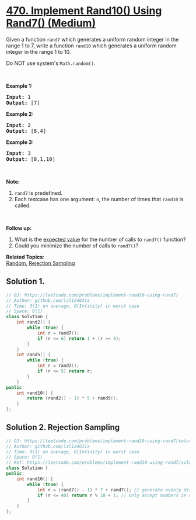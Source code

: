 # [470. Implement Rand10() Using Rand7() (Medium)](https://leetcode.com/problems/implement-rand10-using-rand7/)

<p>Given a function <code>rand7</code> which generates a uniform random integer in the range 1 to 7, write a function <code>rand10</code>&nbsp;which generates a uniform random integer in the range 1 to 10.</p>

<p>Do NOT use system's <code>Math.random()</code>.</p>

<ol>
</ol>

<p>&nbsp;</p>

<div>
<p><strong>Example 1:</strong></p>

<pre><strong>Input: </strong><span id="example-input-1-1">1</span>
<strong>Output: </strong><span id="example-output-1">[7]</span>
</pre>

<div>
<p><strong>Example 2:</strong></p>

<pre><strong>Input: </strong><span id="example-input-2-1">2</span>
<strong>Output: </strong><span id="example-output-2">[8,4]</span>
</pre>

<div>
<p><strong>Example 3:</strong></p>

<pre><strong>Input: </strong><span id="example-input-3-1">3</span>
<strong>Output: </strong><span id="example-output-3">[8,1,10]</span>
</pre>

<p>&nbsp;</p>

<p><strong>Note:</strong></p>

<ol>
	<li><code>rand7</code> is predefined.</li>
	<li>Each testcase has one argument:&nbsp;<code>n</code>, the number of times that <code>rand10</code> is called.</li>
</ol>

<p>&nbsp;</p>

<p><strong>Follow up:</strong></p>

<ol>
	<li>What is the <a href="https://en.wikipedia.org/wiki/Expected_value" target="_blank">expected value</a>&nbsp;for the number of calls to&nbsp;<code>rand7()</code>&nbsp;function?</li>
	<li>Could you minimize the number of calls to <code>rand7()</code>?</li>
</ol>
</div>
</div>
</div>


**Related Topics**:  
[Random](https://leetcode.com/tag/random/), [Rejection Sampling](https://leetcode.com/tag/rejection-sampling/)

## Solution 1.

```cpp
// OJ: https://leetcode.com/problems/implement-rand10-using-rand7/
// Author: github.com/lzl124631x
// Time: O(1) on average, O(Infinity) in worst case
// Space: O(1)
class Solution {
    int rand2() {
        while (true) {
            int r = rand7();
            if (r <= 6) return 1 + (r >= 4);
        }
    }
    int rand5() {
        while (true) {
            int r = rand7();
            if (r <= 5) return r;
        }
    }
public:
    int rand10() {
        return (rand2() - 1) * 5 + rand5();
    }
};
```

## Solution 2. Rejection Sampling

```cpp
// OJ: https://leetcode.com/problems/implement-rand10-using-rand7/solution/
// Author: github.com/lzl124631x
// Time: O(1) on average, O(Infinity) in worst case
// Space: O(1)
// Ref: https://leetcode.com/problems/implement-rand10-using-rand7/solution/
class Solution {
public:
    int rand10() {
        while (true) {
            int r = (rand7() - 1) * 7 + rand7(); // generate evenly distributed [1, 49].
            if (r <= 40) return r % 10 + 1; // Only accept numbers in range [1, 40]
        }
    }
};
```
